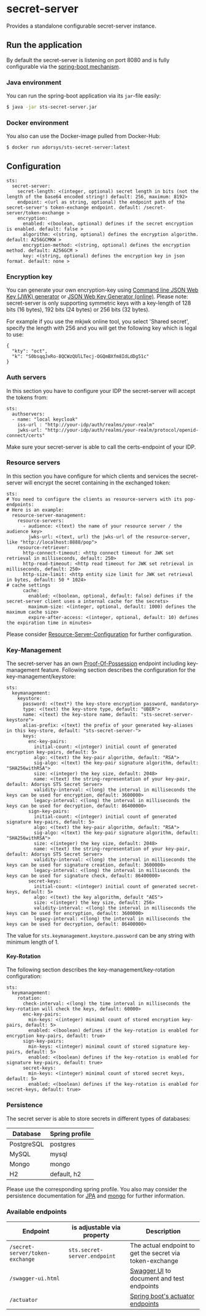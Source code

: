 # secret-server

Provides a standalone configurable secret-server instance.

## Run the application

By default the secret-server is listening on port 8080 and is fully configurable via the [spring-boot mechanism](https://docs.spring.io/spring-boot/docs/current/reference/html/boot-features-external-config.html).

### Java environment

You can run the spring-boot application via its `jar`-file easily:
```bash
$ java -jar sts-secret-server.jar
```

### Docker environment

You also can use the Docker-image pulled from Docker-Hub:

```bash
$ docker run adorsys/sts-secret-server:latest
```

## Configuration

```
sts:
  secret-server:
    secret-length: <(integer, optional) secret length in bits (not the length of the base64 encoded string!) default: 256, maximum: 8192>
    endpoint: <(url as string, optional) the endpoint path of the secret-server's token-exchange endpoint. default: /secret-server/token-exchange >
    encryption:
      enabled: <(boolean, optional) defines if the secret encryption is enabled. default: false >
      algorithm: <(string, optional) defines the encryption algorithm. default: A256GCMKW >
      encryption-method: <(string, optional) defines the encryption method. default: A256GCM >
      key: <(string, optional) defines the encryption key in json format. default: none >
```

### Encryption key

You can generate your own encryption-key using [Command line JSON Web Key (JWK) generator](https://connect2id.com/products/nimbus-jose-jwt/generator) or [JSON Web Key Generator (online)](https://mkjwk.org/).
Please note: secret-server is only supporting symmetric keys with a key-length of 128 bits (16 bytes), 192 bits (24 bytes) or 256 bits (32 bytes).

For example if you use the mkjwk online tool, you select 'Shared secret', specify the length with 256 and you will get the following key which is legal to use:

```
{
  "kty": "oct",
  "k": "S0bsqqJxRo-8QCWzQUlLTecj-OGQmBXfm8IdLdDg51c"
}
```

### Auth servers

In this section you have to configure your IDP the secret-server will accept the tokens from:

```
sts:
  authservers:
  - name: "local keycloak"
    iss-url : "http://your-idp/auth/realms/your-realm"
    jwks-url: "http://your-idp/auth/realms/your-realm/protocol/openid-connect/certs"

```

Make sure your secret-server is able to call the certs-endpoint of your IDP.

### Resource servers

In this section you have configure for which clients and services the secret-server will encrypt the secret containing in the exchanged token:

```
sts:
# You need to configure the clients as resource-servers with its pop-endpoints:
# Here is an example:
  resource-server-management:
    resource-servers:
      - audience: <(text) the name of your resource server / the audience key>
        jwks-url: <(text, url) the jwks-url of the resource-server, like "http://localhost:8888/pop">
    resource-retriever:
      http-connect-timeout: <http connect timeout for JWK set retrieval in milliseconds, default: 250>
      http-read-timeout: <http read timeout for JWK set retrieval in milliseconds, default: 250>
      http-size-limit: <http entity size limit for JWK set retrieval in bytes, default: 50 * 1024>
# cache settings
      cache:
        enabled: <(boolean, optional, default: false) defines if the secret-server client uses a internal cache for the secrets>
        maximum-size: <(integer, optional, default: 1000) defines the maximum cache size>
        expire-after-access: <(integer, optional, default: 10) defines the expiration time in minutes>
```

Please consider [Resource-Server-Configuration](https://github.com/adorsys/secure-token-service#resource-server-configuration) for further configuration.

### Key-Management

The secret-server has an own [Proof-Of-Possession](https://github.com/adorsys/secure-token-service#proof-of-possession) endpoint including key-management feature.
Following section describes the configuration for the key-management/keystore:

```
sts:
  keymanagement:
    keystore:
      password: <(text*) the key-store encryption password, mandatory>
      type: <(text) the key-store type, default: "UBER">
      name: <(text) the key-store name, default: "sts-secret-server-keystore">
      alias-prefix: <(text) the prefix of your generated key-aliases in this key-store, default: "sts-secret-server-">
      keys:
        enc-key-pairs:
          initial-count: <(integer) initial count of generated encryption key-pairs, default: 5>
          algo: <(text) the key-pair algorithm, default: "RSA">
          sig-algo: <(text) the key-pair signature algorithm, default: "SHA256withRSA">
          size: <(integer) the key size, default: 2048>
          name: <(text) the string-representation of your key-pair, default: Adorsys STS Secret Server>
          validity-interval: <(long) the interval in milliseconds the keys can be used for encryption, default: 3600000>
          legacy-interval: <(long) the interval in milliseconds the keys can be used for decryption, default: 86400000>
        sign-key-pairs:
          initial-count: <(integer) initial count of generated signature key-pairs, default: 5>
          algo: <(text) the key-pair algorithm, default: "RSA">
          sig-algo: <(text) the key-pair signature algorithm, default: "SHA256withRSA">
          size: <(integer) the key size, default: 2048>
          name: <(text) the string-representation of your key-pair, default: Adorsys STS Secret Server>
          validity-interval: <(long) the interval in milliseconds the keys can be used for signature creation, default: 3600000>
          legacy-interval: <(long) the interval in milliseconds the keys can be used for signature check, default: 86400000>
        secret-keys:
          initial-count: <(integer) initial count of generated secret-keys, default: 5>
          algo: <(text) the key algorithm, default "AES">
          size: <(integer) the key size, default: 256>
          validity-interval: <(long) the interval in milliseconds the keys can be used for encryption, default: 3600000>
          legacy-interval: <(long) the interval in milliseconds the keys can be used for decryption, default: 86400000>
```

The value for `sts.keymanagement.keystore.password` can be any string with minimum length of 1.

#### Key-Rotation

The following section describes the key-management/key-rotation configuration:

```
sts:
  keymanagement:
    rotation:
      check-interval: <(long) the time interval in milliseconds the key-rotation will check the keys, default: 60000>
      enc-key-pairs:
        min-keys: <(integer) minimal count of stored encryption key-pairs, default: 5>
        enabled: <(boolean) defines if the key-rotation is enabled for encryption key-pairs, default: true>
      sign-key-pairs:
        min-keys: <(integer) minimal count of stored signature key-pairs, default: 5>
        enabled: <(boolean) defines if the key-rotation is enabled for signature key-pairs, default: true>
      secret-keys:
        min-keys: <(integer) minimal count of stored secret keys, default: 5>
        enabled: <(boolean) defines if the key-rotation is enabled for secret-keys, default: true>
```

### Persistence

The secret server is able to store secrets in different types of databases:

| Database | Spring profile |
|----------|----------------|
| PostgreSQL | postgres     |
| MySQL      | mysql        |
| Mongo      | mongo        |
| H2         | default, h2  |

Please use the corresponding spring profile.
You also may consider the persistence documentation for [JPA](https://github.com/adorsys/secure-token-service/tree/master/sts-persistence-jpa#sts-persistence-jpa) and [mongo](https://github.com/adorsys/secure-token-service/tree/master/sts-persistence-mongo#sts-persistence-mongo) for further information.

### Available endpoints

| Endpoint | is adjustable via property | Description |
|----------|----------------------------|-------------|
| `/secret-server/token-exchange` | `sts.secret-server.endpoint` | The actual endpoint to get the secret via token-exchange |
| `/swagger-ui.html`              | | [Swagger UI](https://swagger.io/tools/swagger-ui/) to document and test endpoints |
| `/actuator`                     | | [Spring boot's actuator endpoints](https://docs.spring.io/spring-boot/docs/current/reference/html/production-ready-endpoints.html) |
